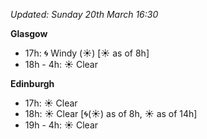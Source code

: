 *Updated: Sunday 20th March 16:30*

**Glasgow**

* 17h: :cyclone: Windy (:sunny:) [:sunny: as of 8h]
* 18h - 4h: :sunny: Clear

**Edinburgh**

* 17h: :sunny: Clear
* 18h: :sunny: Clear [:cyclone:(:sunny:) as of 8h, :sunny: as of 14h]
* 19h - 4h: :sunny: Clear
